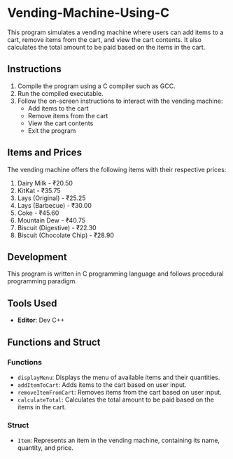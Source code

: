 # Vending-Machine-Using-C
This program simulates a vending machine where users can add items to a cart, remove items from the cart, and view the cart contents. It also calculates the total amount to be paid based on the items in the cart.

## Instructions

1. Compile the program using a C compiler such as GCC.
2. Run the compiled executable.
3. Follow the on-screen instructions to interact with the vending machine:
   - Add items to the cart
   - Remove items from the cart
   - View the cart contents
   - Exit the program

## Items and Prices

The vending machine offers the following items with their respective prices:

1. Dairy Milk - ₹20.50
2. KitKat - ₹35.75
3. Lays (Original) - ₹25.25
4. Lays (Barbecue) - ₹30.00
5. Coke - ₹45.60
6. Mountain Dew - ₹40.75
7. Biscuit (Digestive) - ₹22.30
8. Biscuit (Chocolate Chip) - ₹28.90

## Development

This program is written in C programming language and follows procedural programming paradigm.

## Tools Used
- **Editor**: Dev C++


## Functions and Struct

### Functions

- `displayMenu`: Displays the menu of available items and their quantities.
- `addItemToCart`: Adds items to the cart based on user input.
- `removeItemFromCart`: Removes items from the cart based on user input.
- `calculateTotal`: Calculates the total amount to be paid based on the items in the cart.

### Struct

- `Item`: Represents an item in the vending machine, containing its name, quantity, and price.

